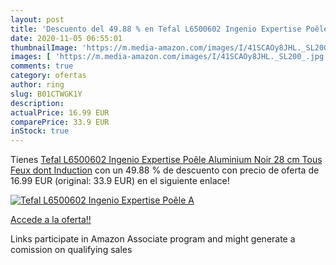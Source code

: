 ```yaml
---
layout: post
title: 'Descuento del 49.88 % en Tefal L6500602 Ingenio Expertise Poêle A'
date: 2020-11-05 06:55:01
thumbnailImage: 'https://m.media-amazon.com/images/I/41SCAOy8JHL._SL200_.jpg'
images: [ 'https://m.media-amazon.com/images/I/41SCAOy8JHL._SL200_.jpg' ]
comments: true
category: ofertas
author: ring
slug: B01CTWGK1Y
description:
actualPrice: 16.99 EUR
comparePrice: 33.9 EUR
inStock: true
---
```


Tienes [Tefal L6500602 Ingenio Expertise Poêle Aluminium Noir 28 cm Tous Feux dont Induction](https://www.amazon.fr/dp/B01CTWGK1Y/?tag=tolees0d-21) con un 49.88 % de descuento con precio de oferta de 16.99 EUR (original: 33.9 EUR) en el siguiente enlace!

[![Tefal L6500602 Ingenio Expertise Poêle A](https://m.media-amazon.com/images/I/41SCAOy8JHL._SL200_.jpg)](https://www.amazon.fr/dp/B01CTWGK1Y/?tag=tolees0d-21)

[Accede a la oferta!!](https://www.amazon.fr/dp/B01CTWGK1Y/?tag=tolees0d-21)

Links participate in Amazon Associate program and might generate a comission on qualifying sales


